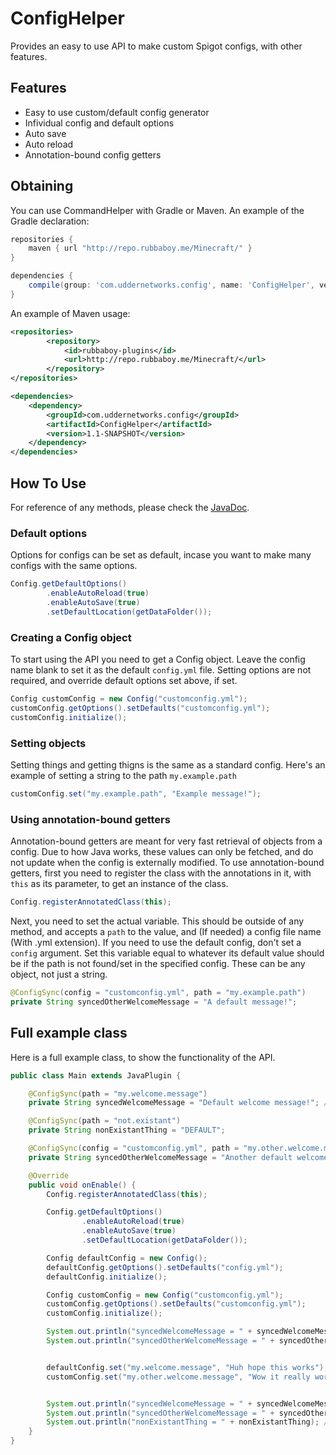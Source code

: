 # ConfigHelper
Provides an easy to use API to make custom Spigot configs, with other features.


## Features
+ Easy to use custom/default config generator
+ Infividual config and default options
+ Auto save
+ Auto reload
+ Annotation-bound config getters

## Obtaining
You can use CommandHelper with Gradle or Maven. An example of the Gradle declaration:

```groovy
repositories {
    maven { url "http://repo.rubbaboy.me/Minecraft/" }
}

dependencies {
    compile(group: 'com.uddernetworks.config', name: 'ConfigHelper', version: '1.1-SNAPSHOT')
}
```

An example of Maven usage:
```xml
<repositories>	
        <repository>	
            <id>rubbaboy-plugins</id>	
            <url>http://repo.rubbaboy.me/Minecraft/</url>	
        </repository>
</repositories>

<dependencies>
    <dependency>
        <groupId>com.uddernetworks.config</groupId>
        <artifactId>ConfigHelper</artifactId>
        <version>1.1-SNAPSHOT</version>
    </dependency>
</dependencies>
```

## How To Use
For reference of any methods, please check the [JavaDoc](https://rubbaboy.me/confighelp/).

### Default options
Options for configs can be set as default, incase you want to make many configs with the same options.
```Java
Config.getDefaultOptions()
        .enableAutoReload(true)
        .enableAutoSave(true)
        .setDefaultLocation(getDataFolder());
```

### Creating a Config object
To start using the API you need to get a Config object. Leave the config name blank to set it as the default `config.yml` file. Setting options are not required, and override default options set above, if set.
```Java
Config customConfig = new Config("customconfig.yml");
customConfig.getOptions().setDefaults("customconfig.yml");
customConfig.initialize();
```

### Setting objects
Setting things and getting thigns is the same as a standard config. Here's an example of setting a string to the path `my.example.path`
```Java
customConfig.set("my.example.path", "Example message!");
```

### Using annotation-bound getters
Annotation-bound getters are meant for very fast retrieval of objects from a config. Due to how Java works, these values can only be fetched, and do not update when the config is externally modified.
To use annotation-bound getters, first you need to register the class with the annotations in it, with `this` as its parameter, to get an instance of the class.
```Java
Config.registerAnnotatedClass(this);
```

Next, you need to set the actual variable. This should be outside of any method, and accepts a `path` to the value, and (If needed) a config file name (With .yml extension). If you need to use the default config, don't set a `config` argument. Set this variable equal to whatever its default value should be if the path is not found/set in the specified config. These can be any object, not just a string.
```Java
@ConfigSync(config = "customconfig.yml", path = "my.example.path")
private String syncedOtherWelcomeMessage = "A default message!";
```

## Full example class
Here is a full example class, to show the functionality of the API.
```Java
public class Main extends JavaPlugin {

    @ConfigSync(path = "my.welcome.message")
    private String syncedWelcomeMessage = "Default welcome message!"; // In the config `config.yml` the path `my.welcome.message` says: "Welcome User!"

    @ConfigSync(path = "not.existant")
    private String nonExistantThing = "DEFAULT";

    @ConfigSync(config = "customconfig.yml", path = "my.other.welcome.message")
    private String syncedOtherWelcomeMessage = "Another default welcome message!"; // In the config `customconfig.yml` the path `my.other.welcome.message` says: "Sup Dude!"

    @Override
    public void onEnable() {
        Config.registerAnnotatedClass(this);

        Config.getDefaultOptions()
                .enableAutoReload(true)
                .enableAutoSave(true)
                .setDefaultLocation(getDataFolder());

        Config defaultConfig = new Config();
        defaultConfig.getOptions().setDefaults("config.yml");
        defaultConfig.initialize();

        Config customConfig = new Config("customconfig.yml");
        customConfig.getOptions().setDefaults("customconfig.yml");
        customConfig.initialize();

        System.out.println("syncedWelcomeMessage = " + syncedWelcomeMessage); // Outputs "Welcome User!"
        System.out.println("syncedOtherWelcomeMessage = " + syncedOtherWelcomeMessage); // Outputs "Sup Dude!"


        defaultConfig.set("my.welcome.message", "Huh hope this works");
        customConfig.set("my.other.welcome.message", "Wow it really worked!");


        System.out.println("syncedWelcomeMessage = " + syncedWelcomeMessage); // Outputs "Huh hope this works"
        System.out.println("syncedOtherWelcomeMessage = " + syncedOtherWelcomeMessage); // Outputs "Wow it really worked!"
        System.out.println("nonExistantThing = " + nonExistantThing); // Outputs "DEFAULT"
    }
}
```
